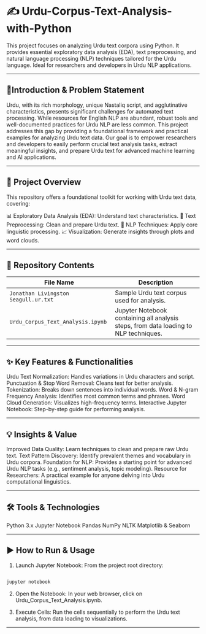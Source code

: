 # ✍️ Urdu-Corpus-Text-Analysis-with-Python
This project focuses on analyzing Urdu text corpora using Python. It provides essential exploratory data analysis (EDA), text preprocessing, and natural language processing (NLP) techniques tailored for the Urdu language. Ideal for researchers and developers in Urdu NLP applications.

---

## 🎯Introduction & Problem Statement
Urdu, with its rich morphology, unique Nastaliq script, and agglutinative characteristics, presents significant challenges for automated text processing. While resources for English NLP are abundant, robust tools and well-documented practices for Urdu NLP are less common. This project addresses this gap by providing a foundational framework and practical examples for analyzing Urdu text data. Our goal is to empower researchers and developers to easily perform crucial text analysis tasks, extract meaningful insights, and prepare Urdu text for advanced machine learning and AI applications.

---

## 🚀 Project Overview
This repository offers a foundational toolkit for working with Urdu text data, covering:

📊 Exploratory Data Analysis (EDA): Understand text characteristics.
🧹 Text Preprocessing: Clean and prepare Urdu text.
🧠 NLP Techniques: Apply core linguistic processing.
📈 Visualization: Generate insights through plots and word clouds.

---

## 📁 Repository Contents
| File Name                           | Description                                                                          |
|-------------------------------------|--------------------------------------------------------------------------------------|
| `Jonathan Livingston Seagull.ur.txt`| Sample Urdu text corpus used for analysis.                                           |
| `Urdu_Corpus_Text_Analysis.ipynb`   | Jupyter Notebook containing all analysis steps, from data loading to NLP techniques. |

---

## ✨ Key Features & Functionalities
Urdu Text Normalization: Handles variations in Urdu characters and script.
Punctuation & Stop Word Removal: Cleans text for better analysis.
Tokenization: Breaks down sentences into individual words.
Word & N-gram Frequency Analysis: Identifies most common terms and phrases.
Word Cloud Generation: Visualizes high-frequency terms.
Interactive Jupyter Notebook: Step-by-step guide for performing analysis.

---

## 💡 Insights & Value
Improved Data Quality: Learn techniques to clean and prepare raw Urdu text.
Text Pattern Discovery: Identify prevalent themes and vocabulary in Urdu corpora.
Foundation for NLP: Provides a starting point for advanced Urdu NLP tasks (e.g., sentiment analysis, topic modeling).
Resource for Researchers: A practical example for anyone delving into Urdu computational linguistics.

---

## 🛠️ Tools & Technologies
Python 3.x
Jupyter Notebook
Pandas
NumPy
NLTK
Matplotlib & Seaborn

---

## ▶️ How to Run & Usage
1. Launch Jupyter Notebook:
From the project root directory:

```Bash

jupyter notebook
```
2. Open the Notebook:
In your web browser, click on Urdu_Corpus_Text_Analysis.ipynb.

3. Execute Cells:
Run the cells sequentially to perform the Urdu text analysis, from data loading to visualizations.

---
